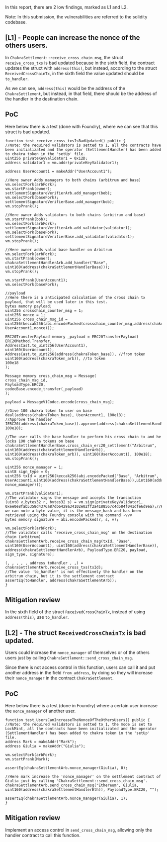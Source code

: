 In this report, there are 2 low findings, marked as L1 and L2.

Note: In this submission, the vulnerabilities are referred to the solidity codebase. 

## [L1] - People can increase the nonce of the others users.
In `ChakraSettlement::receive_cross_chain_msg`, the struct `receive_cross_txs` is bad updated because in the sixth field, the contract updates the struct with `address(this)`, but instead, according to the struct `ReceivedCrossChainTx`, in the sixth field the value updated should be `to_handler`. 

As we can see, `address(this)` would be the address of the `ChakraSettlement`, but instead, in that field, there should be the address of the handler in the destination chain. 

## PoC
Here below there is  a test (done with Foundry), where we can see that this struct is bad updated. 

```solidity
function test_receive_cross_txsIsBadUpdated() public {
//Note: the required validators is setted to 1, all the contracts have been initializated and the operator (SettlementHandler) has been added to chakra token in the 'setUp' file.
uint256 privateKeyValidator1 = 0x12D; 
address validator1 = vm.addr(privateKeyValidator1);

address UserAccount1 = makeAddr("UserAccount1");

//Here owner Adds managers to both chains (arbitrum and base)
vm.selectFork(arbFork);
vm.startPrank(owner);
settlementSignatureVerifierArb.add_manager(bob);
vm.selectFork(baseFork);
settlementSignatureVerifierBase.add_manager(bob);
vm.stopPrank(); 

//Here owner Adds validators to both chains (arbitrum and base)
vm.startPrank(bob);
vm.selectFork(arbFork);
settlementSignatureVerifierArb.add_validator(validator1);
vm.selectFork(baseFork);
settlementSignatureVerifierBase.add_validator(validator1);
vm.stopPrank();

//Here owner adds valid base handler on Arbitrum
vm.selectFork(arbFork);
vm.startPrank(owner); 
chakraSettlementHandlerArb.add_handler("Base", uint160(address(chakraSettlementHandlerBase)));
vm.stopPrank();

vm.startPrank(UserAccount1);
vm.selectFork(baseFork);

//payload 
//Here there is a anticipated calculation of the cross chain tx payload, that will be used later in this test.
bytes memory payload;
uint256 crosschain_counter_msg = 1; 
uint256 nonce = 1; 
uint256 cross_chain_msg_id = uint256(keccak256(abi.encodePacked(crosschain_counter_msg,address(chakraSettlementHandlerBase), UserAccount1,nonce)));

ERC20TransferPayload memory _payload = ERC20TransferPayload(
ERC20Method.Transfer, 
AddressCast.to_uint256(UserAccount1), 
uint160(UserAccount1),
AddressCast.to_uint256(address(chakraToken_base)), //from token 
uint160(address(chakraToken_arb)), //to token
100e18
);

Message memory cross_chain_msg = Message(
cross_chain_msg_id, 
PayloadType.ERC20, 
codecBase.encode_transfer(_payload)
);

payload = MessageV1Codec.encode(cross_chain_msg);

//Give 100 chakra token to user on base
deal(address(chakraToken_base), UserAccount1, 100e18); 
//Approve the handler 
IERC20(address(chakraToken_base)).approve(address(chakraSettlementHandlerBase), 100e18);

//The user calls the base handler to perform his cross chain tx and he locks 100 chakra tokens on base
chakraSettlementHandlerBase.cross_chain_erc20_settlement("Arbitrum", uint160(address(chakraSettlementHandlerArb)), uint160(address(chakraToken_arb)), uint160(UserAccount1), 100e18);
vm.stopPrank();

uint256 nonce_manager = 1; 
uint8 sign_type = 0; 
uint256 txId = uint256(keccak256(abi.encodePacked("Base", "Arbitrum", UserAccount1,uint160(address(chakraSettlementHandlerBase)),uint160(address(chakraSettlementHandlerArb)), nonce_manager)));

vm.startPrank(validator1);
//The validator signs the message and accepts the transaction
(uint8 v,bytes32 r, bytes32 s) = vm.sign(privateKeyValidator1, 0xee0e8fab5358d4376a87db6429a34102e02ff2a4188567c4d584f041dfe6d9ea);//Here we can note a byte value, it is the message_hash and has been retrieved using the Foundry console with the command -vvv
bytes memory signature = abi.encodePacked(r, s, v);

vm.selectFork(arbFork);
//The validator calls 'receive_cross_chain_msg' on the destination chain (arbitrum)
chakraSettlementArb.receive_cross_chain_msg(txId, "Base", uint160(UserAccount1), uint160(address(chakraSettlementHandlerBase)), address(chakraSettlementHandlerArb), PayloadType.ERC20, payload, sign_type, signature);

(, , , , , address toHandler , ,) = chakraSettlementArb.receive_cross_txs(txId);
//The value 'to_handler' is not effectively the handler on the arbitrum chain, but it is the settlement contract
assertEq(toHandler, address(chakraSettlementArb));
}
```

## Mitigation review
In the sixth field of the struct `ReceivedCrossChainTx`, instead of using `address(this)`, use `to_handler`.


## [L2] - The struct `ReceivedCrossChainTx` is bad updated.
Users could increase the `nonce_manager` of themselves or of the others users just by calling `ChakraSettlement::send_cross_chain_msg`. 

Since there is not access control in this function, users can call it and put another address in the field `from_address`, by doing so they will increase their `nonce_manager` in the contract `ChakraSettlement`. 

## PoC
Here below there is a test (done in Foundry) where a certain user increase the `nonce_manager` of another user. 

```solidity
function test_UsersCanIncreaseTheNonceOfTheOthersUsers() public {
//Note: the required validators is setted to 1, the mode is set to LockMint, all the contracts have been initializated and the operator (SettlementHandler) has been added to chakra token in the 'setUp' file.
address Mark = makeAddr("Mark");
address Giulia = makeAddr("Giulia");

vm.selectFork(arbFork);
vm.startPrank(Mark);

assertEq(chakraSettlementArb.nonce_manager(Giulia), 0); 

//Here mark increase the 'nonce_manager' on the settlement contract of Giulia just by calling 'ChakraSettlement::send_cross_chain_msg'. 
chakraSettlementArb.send_cross_chain_msg("Ethereum", Giulia, uint160(address(chakraSettlementHandlerEth)), PayloadType.ERC20, "");

assertEq(chakraSettlementArb.nonce_manager(Giulia), 1); 
}
```

## Mitigation review
Implement an access control in `send_cross_chain_msg`, allowing only the handler contract to call this function.